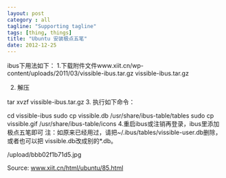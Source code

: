 ```yaml
---
layout: post
category : all
tagline: "Supporting tagline"
tags: [thing, things]
title: "Ubuntu 安装极点五笔"
date: 2012-12-25
---
```

ibus下用法如下：
1.下载附件文件www.xiit.cn/wp-content/uploads/2011/03/vissible-ibus.tar.gz vissible-ibus.tar.gz

2. 解压

tar xvzf vissible-ibus.tar.gz
3. 执行如下命令：

cd vissible-ibus
sudo cp vissible.db /usr/share/ibus-table/tables
sudo cp vissible.gif /usr/share/ibus-table/icons
4.重启ibus或注销再登录，ibus里添加极点五笔即可
注：如原来已经用过，请把~/.ibus/tables/vissible-user.db删除，或者也可以把 vissible.db改成别的*.db。

/upload/bbb02f1b71d5.jpg

Source: www.xiit.cn/html/ubuntu/85.html
